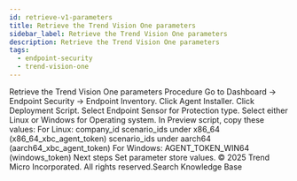 ```yaml
---
id: retrieve-v1-parameters
title: Retrieve the Trend Vision One parameters
sidebar_label: Retrieve the Trend Vision One parameters
description: Retrieve the Trend Vision One parameters
tags:
  - endpoint-security
  - trend-vision-one
---
```


 Retrieve the Trend Vision One parameters Procedure Go to Dashboard → Endpoint Security → Endpoint Inventory. Click Agent Installer. Click Deployment Script. Select Endpoint Sensor for Protection type. Select either Linux or Windows for Operating system. In Preview script, copy these values: For Linux: company_id scenario_ids under x86_64 (x86_64_xbc_agent_token) scenario_ids under aarch64 (aarch64_xbc_agent_token) For Windows: AGENT_TOKEN_WIN64 (windows_token) Next steps Set parameter store values. © 2025 Trend Micro Incorporated. All rights reserved.Search Knowledge Base